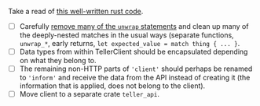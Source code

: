 Take a read of [this well-written rust code](https://www.reddit.com/r/rust/comments/2pmaqz/well_written_rust_code_to_read_and_learn_from/).

- [ ] Carefully [remove many of the `unwrap` statements](https://github.com/Manishearth/rust-clippy/issues/24) and clean up many of the deeply-nested matches in the usual ways (separate functions, `unwrap_*`, early returns, `let expected_value = match thing { ... }`.
- [ ] Data types from within TellerClient should be encapsulated depending on what they belong to.
- [ ] The remaining non-HTTP parts of `'client'` should perhaps be renamed to `'inform'` and receive the data from the API instead of creating it (the information that is applied, does not belong to the client).
- [ ] Move client to a separate crate `teller_api`.
